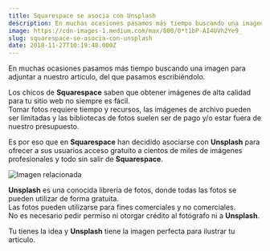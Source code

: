 ```yaml
---
title: Squarespace se asocia con Unsplash
description: En muchas ocasiones pasamos más tiempo buscando una imagen para adjuntar a nuestro articulo, del que pasamos escribiéndolo.
image: https://cdn-images-1.medium.com/max/800/0*t1bP-AI4UVh2Ye9_
slug: squarespace-se-asocia-con-unsplash
date: 2018-11-27T10:19:48.000Z
---
```


En muchas ocasiones pasamos más tiempo buscando una imagen para adjuntar a nuestro articulo, del que pasamos escribiéndolo.

Los chicos de **Squarespace** saben que obtener imágenes de alta calidad para tu sitio web no siempre es fácil.  
Tomar fotos requiere tiempo y recursos, las imágenes de archivo pueden ser limitadas y las bibliotecas de fotos suelen ser de pago y/o estar fuera de nuestro presupuesto.

Es por eso que en **Squarespace** han decidido asociarse con **Unsplash** para ofrecer a sus usuarios acceso gratuito a cientos de miles de imágenes profesionales y todo sin salir de **Squarespace**.

![Imagen relacionada](https://cdn-images-1.medium.com/max/800/0*t1bP-AI4UVh2Ye9_)

**Unsplash** es una conocida librería de fotos, donde todas las fotos se pueden utilizar de forma gratuita.  
Las fotos pueden utilizarse para fines comerciales y no comerciales.  
No es necesario pedir permiso ni otorgar crédito al fotógrafo ni a **Unsplash**.

Tu tienes la idea y **Unsplash** tiene la imagen perfecta para ilustrar tu articulo.
